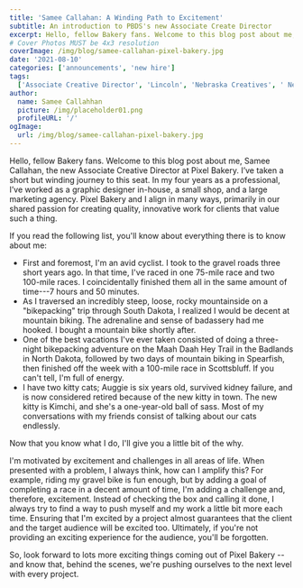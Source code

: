 ```yaml
---
title: 'Samee Callahan: A Winding Path to Excitement'
subtitle: An introduction to PBDS's new Associate Create Director
excerpt: Hello, fellow Bakery fans. Welcome to this blog post about me, Samee Callahan, the new Associate Creative Director at Pixel Bakery. I’ve taken a short but winding journey to this seat. In my four years as a professional, I’ve worked as a graphic designer in-house, a small shop, and a large marketing agency.
# Cover Photos MUST be 4x3 resolution
coverImage: /img/blog/samee-callahan-pixel-bakery.jpg
date: '2021-08-10'
categories: ['announcements', 'new hire']
tags:
  ['Associate Creative Director', 'Lincoln', 'Nebraska Creatives', ' New Hire', 'Samee Callahan']
author:
  name: Samee Callahhan
  picture: /img/placeholder01.png
  profileURL: '/'
ogImage:
  url: /img/blog/samee-callahan-pixel-bakery.jpg
---
```


Hello, fellow Bakery fans. Welcome to this blog post about me, Samee Callahan, the new Associate Creative Director at Pixel Bakery. I’ve taken a short but winding journey to this seat. In my four years as a professional, I’ve worked as a graphic designer in-house, a small shop, and a large marketing agency. Pixel Bakery and I align in many ways, primarily in our shared passion for creating quality, innovative work for clients that value such a thing.

If you read the following list, you'll know about everything there is to know about me:

- First and foremost, I'm an avid cyclist. I took to the gravel roads three short years ago. In that time, I've raced in one 75-mile race and two 100-mile races. I coincidentally finished them all in the same amount of time---7 hours and 50 minutes.
- As I traversed an incredibly steep, loose, rocky mountainside on a "bikepacking" trip through South Dakota, I realized I would be decent at mountain biking. The adrenaline and sense of badassery had me hooked. I bought a mountain bike shortly after.
- One of the best vacations I've ever taken consisted of doing a three-night bikepacking adventure on the Maah Daah Hey Trail in the Badlands in North Dakota, followed by two days of mountain biking in Spearfish, then finished off the week with a 100-mile race in Scottsbluff. If you can't tell, I'm full of energy.
- I have two kitty cats; Auggie is six years old, survived kidney failure, and is now considered retired because of the new kitty in town. The new kitty is Kimchi, and she's a one-year-old ball of sass. Most of my conversations with my friends consist of talking about our cats endlessly.

Now that you know what I do, I'll give you a little bit of the why.

I'm motivated by excitement and challenges in all areas of life. When presented with a problem, I always think, how can I amplify this? For example, riding my gravel bike is fun enough, but by adding a goal of completing a race in a decent amount of time, I'm adding a challenge and, therefore, excitement. Instead of checking the box and calling it done, I always try to find a way to push myself and my work a little bit more each time. Ensuring that I'm excited by a project almost guarantees that the client and the target audience will be excited too. Ultimately, if you're not providing an exciting experience for the audience, you'll be forgotten.

So, look forward to lots more exciting things coming out of Pixel Bakery -- and know that, behind the scenes, we're pushing ourselves to the next level with every project.
